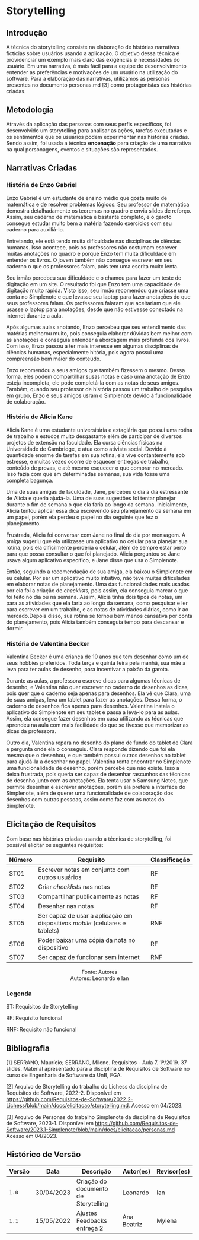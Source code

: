 # Storytelling

## Introdução

A técnica do storytelling consiste na elaboração de histórias narrativas fictícias sobre usuários usando a aplicação. O objetivo dessa técnica é providenciar um exemplo mais claro das exigências e necessidades do usuário. Em uma narrativa, é mais fácil para a equipe de desenvolvimento entender as preferências e motivações de um usuário na utilização do software. Para a elaboração das narrativas, utilizamos as personas presentes no documento personas.md [3] como protagonistas das histórias criadas.

## Metodologia

Através da aplicação das personas com seus perfis específicos, foi desenvolvido um storytelling para analisar as ações, tarefas executadas e os sentimentos que os usuários podem experimentar nas histórias criadas. Sendo assim, foi usada a técnica **encenação** para criação de uma narrativa na qual porsonagens, eventos e situações são representados.

## Narrativas Criadas

### História de Enzo Gabriel

Enzo Gabriel é um estudante de ensino médio que gosta muito de matemática e de resolver problemas lógicos. Seu professor de matemática demostra detalhadamente os teoremas no quadro e envia slides de reforço. Assim, seu caderno de matemática é bastante completo, e o garoto consegue estudar muito bem a matéria fazendo exercícios com seu caderno para auxiliá-lo.

Entretando, ele está tendo muita dificuldade nas disciplinas de ciências humanas. Isso acontece, pois os professores não costumam escrever muitas anotações no quadro e porque Enzo tem muita dificuldade em entender os livros. O jovem também não consegue escrever em seu caderno o que os professores falam, pois tem uma escrita muito lenta.

Seu irmão percebeu sua dificuldade e o chamou para fazer um teste de digitação em um site. O resultado foi que Enzo tem uma capacidade de digitação muito rápida. Visto isso, seu irmão recomendou que criasse uma conta no Simplenote e que levasse seu laptop para fazer anotações do que seus professores falam. Os professores falaram que aceitariam que ele usasse o laptop para anotações, desde que não estivesse conectado na internet durante a aula.

Após algumas aulas anotando, Enzo percebeu que seu entendimento das matérias melhorou muito, pois conseguia elaborar dúvidas bem melhor com as anotações e conseguia entender a abordagem mais profunda dos livros. Com isso, Enzo passou a ter mais interesse em algumas disciplinas de ciências humanas, especialmente hitória, pois agora possui uma compreensão bem maior do conteúdo.

Enzo recomendou a seus amigos que também fizessem o mesmo. Dessa forma, eles podem compartilhar susas notas e caso uma anotação de Enzo esteja incompleta, ele pode completá-la com as notas de seus amigos. Também, quando seu professor de história passou um trabalho de pesquisa em grupo, Enzo e seus amigos usram o Simplenote devido à funcionalidade de colaboração.

### História de Alicia Kane

Alicia Kane é uma estudante universitária e estagiária que possui uma rotina de trabalho e estudos muito desgastante elém de participar de diversos projetos de extensão na faculdade. Ela cursa ciências físicas na Universidade de Cambridge, e atua como ativista social. Devido à quantidade enorme de tarefas em sua rotina, ela vive contantemente sob estresse, e muitas vezes ocorre de esquecer entregas de trabalho, conteúdo de provas, e até mesmo esquecer o que comprar no mercado. Isso fazia com que em determinadas semanas, sua vida fosse uma completa bagunça.

Uma de suas amigas de faculdade, Jane, percebeu o dia a dia estressante de Alicia e queria ajudá-la. Uma de suas sugestões foi tentar planejar durante o fim de semana o que ela faria ao longo da semana. Inicialmente, Alicia tentou aplicar essa dica escrevendo seu planejamento da semana em um papel, porém ela perdeu o papel no dia seguinte que fez o planejamento.

Frustrada, Alicia foi conversar com Jane no final do dia por mensagem. A amiga sugeriu que ela utilizasse um aplicativo no celular para planejar sua rotina, pois ela dificilmente perderia o celular, além de sempre estar perto para que possa consultar o que foi planejado. Alicia perguntou se Jane usava algum aplicativo específico, e Jane disse que usa o Simplenote.

Então, seguindo a recomendação de sua amiga, ela baixou o Simplenote em eu celular. Por ser um aplicativo muito intuitivo, não teve muitas dificulades em elaborar notas de planejamento. Uma das funcionalidades mais usadas por ela foi a criação de _checklists_, pois assim, ela conseguia marcar o que foi feito no dia ou na semana. Assim, Alicia tinha dois tipos de notas, um para as atividades que ela faria ao longo da semana, como pesquisar e ler para escrever em um trabalho, e as notas de atividades diárias, como ir ao mercado.Depois disso, sua rotina se tornou bem menos cansativa por conta do planejamento, pois Alicia também conseguia tempo para descansar e dormir.

### História de Valentina Becker

Valentina Becker é uma criança de 10 anos que tem desenhar como um de seus hobbies preferidos. Toda terça e quinta feira pela manhã, sua mãe a leva para ter aulas de desenho, para incentivar a paixão da garota.

Durante as aulas, a professora escreve dicas para algumas técnicas de desenho, e Valentina não quer escrever no caderno de desenhos as dicas, pois quer que o caderno seja apenas para desenhos. Ela vê que Clara, uma de suas amigas, leva um tablet para fazer as anotações. Dessa forma, o caderno de desenhos fica apenas para desenhos. Valentina instala o aplicativo do Simplenote em seu tablet e passa a levá-lo para as aulas. Assim, ela consegue fazer desenhos em casa utilizando as técnicas que aprendeu na aula com mais facilidade do que se tivesse que memorizar as dicas da professora.

Outro dia, Valentina repara no desenho do plano de fundo do tablet de Clara e pergunta onde ela o conseguiu. Clara responde dizendo que foi ela mesma que o desenhou, e que também possui outros desenhos no tablet para ajudá-la a desenhar no papel. Valentina tenta encontrar no Simplenote uma funcionalidade de desenho, porém percebe que não existe. Isso a deixa frustrada, pois queria ser capaz de desenhar rascunhos das técnicas de desenho junto com as anotações. Ela tenta usar o Samsung Notes, que permite desenhar e escrever anotações, porém ela prefere a interface do Simplenote, além de querer uma funcionalidade de colaboração dos desenhos com outras pessoas, assim como faz com as notas do Simplenote.

## Elicitação de Requisitos

Com base nas histórias criadas usando a técnica de storytelling, foi possível elicitar os seguintes requisitos:

<center>

| Número | Requisito                                                                    | Classificação |
| ------ | ---------------------------------------------------------------------------- | ------------- |
| ST01   | Escrever notas em conjunto com outros usuários                               | RF            |
| ST02   | Criar _checklists_ nas notas                                                 | RF            |
| ST03   | Compartilhar publicamente as notas                                           | RF            |
| ST04   | Desenhar nas notas                                                           | RF            |
| ST05   | Ser capaz de usar a aplicação em dispositivos _mobile_ (celulares e tablets) | RNF           |
| ST06   | Poder baixar uma cópia da nota no dispositivo                                | RF            |
| ST07   | Ser capaz de funcionar sem internet                                          | RNF           |

</center>
<p align="center"> Fonte: Autores <br> Autores: Leonardo e Ian </p>

### Legenda

ST: Requisitos de Storytelling

RF: Requisito funcional

RNF: Requisito não funcional

## Bibliografia

[1] SERRANO, Maurício; SERRANO, Milene. Requisitos - Aula 7. 1º/2019. 37 slides. Material apresentado para a disciplina de Requisitos de Software no curso de Engenharia de Software da UnB, FGA.

[2] Arquivo de Storytelling do trabalho do Lichess da disciplina de Requisitos de Software, 2022-2. Disponível em <https://github.com/Requisitos-de-Software/2022.2-Lichess/blob/main/docs/elicitacao/storytelling.md>. Acesso em 04/2023.

[3] Arquivo de Personas do trabalho Simplenote da disciplina de Requisitos de Software, 2023-1. Disponível em <https://github.com/Requisitos-de-Software/2023.1-Simplenote/blob/main/docs/elicitacao/personas.md> Acesso em 04/2023.

## Histórico de Versão

| Versão | Data       | Descrição                            | Autor(es)   | Revisor(es) |
| ------ | ---------- | ------------------------------------ | ----------- | ----------- |
| `1.0`  | 30/04/2023 | Criação do documento de Storytelling | Leonardo    | Ian         |
| `1.1`  | 15/05/2022 | Ajustes Feedbacks entrega 2          | Ana Beatriz | Mylena      |
